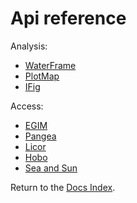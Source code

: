 # Api reference

Analysis:

* [WaterFrame](waterframe/index_waterframe.md)
* [PlotMap](plotmap/index_plotmap.md)
* [IFig](ifig/index_ifig.md)

Access:

* [EGIM](access/egim/index_egim.md)
* [Pangea](access/pangea/index_pangea.md)
* [Licor](access/licor/index_licor.md)
* [Hobo](access/hobo/index_hobo.md)
* [Sea and Sun](access/seaandsun/index_seaandsun.md)

Return to the [Docs Index](../index_docs.md).
